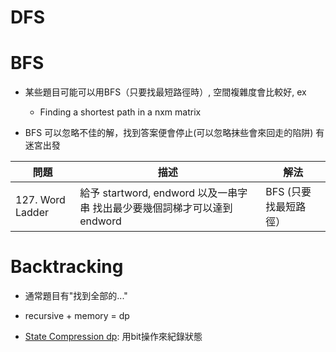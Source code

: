 # DFS 
 
 
# BFS
* 某些題目可能可以用BFS（只要找最短路徑時）, 空間複雜度會比較好, ex
    * Finding a shortest path in a nxm matrix

* BFS 可以忽略不佳的解，找到答案便會停止(可以忽略抹些會來回走的陷阱)
    有迷宮出發
    
| 問題                          | 描述                                                         | 解法                                                       |
| ----------------------------- | ------------------------------------------------------------ | ---------------------------------------------------------- |
|127. Word Ladder | 給予 startword, endword 以及一串字串 找出最少要幾個詞梯才可以達到endword| BFS (只要找最短路徑）




# Backtracking

* 通常題目有"找到全部的..."

* recursive + memory = dp

* [State Compression dp](https://mp.weixin.qq.com/s?__biz=MzI4MzUxNjI3OA==&mid=2247486874&idx=1&sn=0f27ddd51ad5b92ef0ddcc4fb19a3f5e&chksm=eb88c183dcff4895209c4dc4d005e3bb143cc852805594b407dbf3f4718c60261f09c2849f70&token=1227596150&lang=zh_CN#rd): 用bit操作來紀錄狀態

